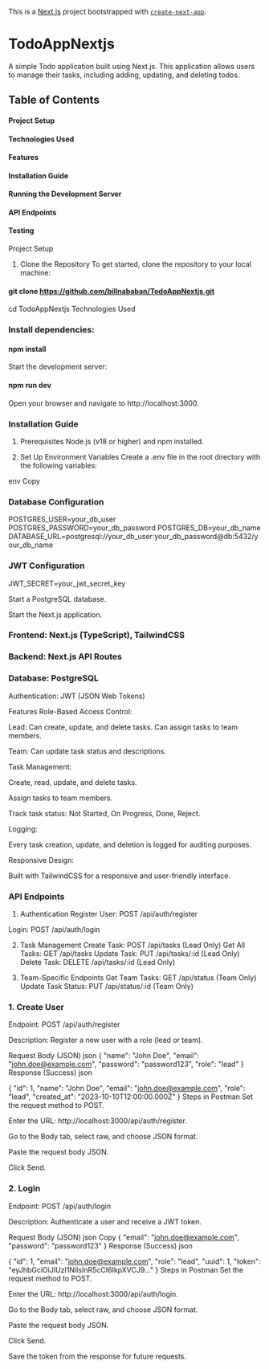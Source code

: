 This is a [Next.js](https://nextjs.org) project bootstrapped with [`create-next-app`](https://nextjs.org/docs/app/api-reference/cli/create-next-app).

# TodoAppNextjs

A simple Todo application built using Next.js. This application allows users to manage their tasks, including adding, updating, and deleting todos.

## Table of Contents
#### Project Setup

#### Technologies Used

#### Features

#### Installation Guide

#### Running the Development Server

#### API Endpoints

#### Testing

Project Setup
1. Clone the Repository
To get started, clone the repository to your local machine:

#### git clone https://github.com/billnababan/TodoAppNextjs.git
cd TodoAppNextjs
Technologies Used


### Install dependencies:
#### npm install
Start the development server:

#### npm run dev
Open your browser and navigate to http://localhost:3000.

### Installation Guide
1. Prerequisites
Node.js (v18 or higher) and npm installed.

2. Set Up Environment Variables
Create a .env file in the root directory with the following variables:

env
Copy
### Database Configuration
POSTGRES_USER=your_db_user
POSTGRES_PASSWORD=your_db_password
POSTGRES_DB=your_db_name
DATABASE_URL=postgresql://your_db_user:your_db_password@db:5432/your_db_name

### JWT Configuration
JWT_SECRET=your_jwt_secret_key

Start a PostgreSQL database.

Start the Next.js application.

### Frontend: Next.js (TypeScript), TailwindCSS

### Backend: Next.js API Routes

### Database: PostgreSQL

Authentication: JWT (JSON Web Tokens)

Features
Role-Based Access Control:

Lead: Can create, update, and delete tasks. Can assign tasks to team members.

Team: Can update task status and descriptions.

Task Management:

Create, read, update, and delete tasks.

Assign tasks to team members.

Track task status: Not Started, On Progress, Done, Reject.

Logging:

Every task creation, update, and deletion is logged for auditing purposes.

Responsive Design:

Built with TailwindCSS for a responsive and user-friendly interface.

### API Endpoints
1. Authentication
Register User: POST /api/auth/register

Login: POST /api/auth/login

2. Task Management
Create Task: POST /api/tasks (Lead Only)
Get All Tasks: GET /api/tasks
Update Task: PUT /api/tasks/:id (Lead Only)
Delete Task: DELETE /api/tasks/:id (Lead Only)

3. Team-Specific Endpoints
Get Team Tasks: GET /api/status (Team Only)
Update Task Status: PUT /api/status/:id (Team Only)

### 1. Create User
Endpoint: POST /api/auth/register

Description: Register a new user with a role (lead or team).

Request Body (JSON)
json
{
  "name": "John Doe",
  "email": "john.doe@example.com",
  "password": "password123",
  "role": "lead"
}
Response (Success)
json

{
  "id": 1,
  "name": "John Doe",
  "email": "john.doe@example.com",
  "role": "lead",
  "created_at": "2023-10-10T12:00:00.000Z"
}
Steps in Postman
Set the request method to POST.

Enter the URL: http://localhost:3000/api/auth/register.

Go to the Body tab, select raw, and choose JSON format.

Paste the request body JSON.

Click Send.

### 2. Login
Endpoint: POST /api/auth/login

Description: Authenticate a user and receive a JWT token.

Request Body (JSON)
json
Copy
{
  "email": "john.doe@example.com",
  "password": "password123"
}
Response (Success)
json

{
  "id": 1,
  "email": "john.doe@example.com",
  "role": "lead",
  "uuid": 1,
  "token": "eyJhbGciOiJIUzI1NiIsInR5cCI6IkpXVCJ9..."
}
Steps in Postman
Set the request method to POST.

Enter the URL: http://localhost:3000/api/auth/login.

Go to the Body tab, select raw, and choose JSON format.

Paste the request body JSON.

Click Send.

Save the token from the response for future requests.

